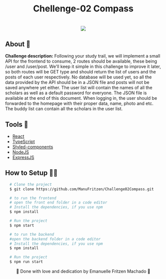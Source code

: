 <h1 align="center" >    
  Chellenge-02 Compass 
</h1>

<h1 align="center">
  <img 
    src="./frontend/assets/challenge02.gif"
  />
</h1>

## About 📝

**Challenge description:** Following your study trail, we will implement a small API for the frontend to consume, 2 routes
should be available, these being /user and /user/post. We'll keep it simple in this challenge to
improve it later, so both routes will be GET type and should return the list of users and the posts of
each user respectively.
No database will be used yet, so all the data provided by the API should be in a JSON file and posts
will not be saved anywhere yet either.
The user list will contain the names of all the scholars as well as a default password for everyone.
The JSON file is available at the end of this document.
When logging in, the user should be forwarded to the homepage with their proper data, name,
photo and etc.
The buddy list can contain all the scholars in the user list.


## Tools 🔧

- [React](https://reactjs.org)
- [TypeScript](https://www.typescriptlang.org)
- [Styled-components](https://styled-components.com/)
- [NodeJS](https://nodejs.org)
- [ExpressJS](https://expressjs.com)

## How to Setup 👩‍💻

```bash
  # Clone the project
  $ git clone https://github.com/ManuFritzen/Challenge02Compass.git
```
```bash
  # to run the frontend
  # open the front end folder in a code editor
  # Install the dependencies, if you use npm
  $ npm install
```
```bash
  # Run the project
  $ npm start
```
```bash
  # to run the backend
  #open the backend folder in a code editor
  # Install the dependencies, if you use npm
  $ npm install
```
```bash
  # Run the project
  $ npm run start
```


<p align="center">💖 Done with love and dedication by Emanuelle Fritzen Machado 💖</p>
